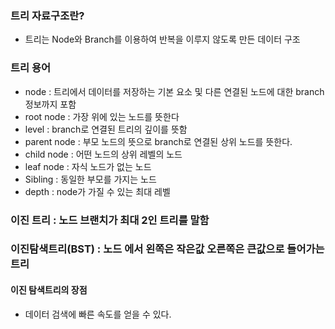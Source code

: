 
### 트리 자료구조란?
* 트리는 Node와 Branch를 이용하여 반복을 이루지 않도록 만든 데이터 구조

### 트리 용어
* node : 트리에서 데이터를 저장하는 기본 요소 및 다른 연결된 노드에 대한 branch정보까지 포함
* root node : 가장 위에 있는 노드를 뜻한다
* level : branch로 연결된 트리의 깊이를 뜻함
* parent node : 부모 노드의 뜻으로 branch로 연결된 상위 노드를 뜻한다.
* child node : 어떤 노드의 상위 레벨의 노드
* leaf node : 자식 노드가 없는 노드
* Sibling : 동일한 부모를 가지는 노드
* depth : node가 가질 수 있는 최대 레벨

### 이진 트리 : 노드 브랜치가 최대 2인 트리를 말함

### 이진탐색트리(BST) : 노드 에서 왼쪽은 작은값 오른쪽은 큰값으로 들어가는 트리
#### 이진 탐색트리의 장점
* 데이터 검색에 빠른 속도를 얻을 수 있다.
